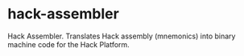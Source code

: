 # hack-assembler
Hack Assembler. Translates Hack assembly (mnemonics) into binary machine code for the Hack Platform.
